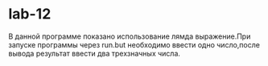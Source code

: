 # lab-12
В данной программе показано использование лямда выражение.При запуске программы через run.but необходимо ввести одно число,после вывода результат ввести два трехзначных числа.
